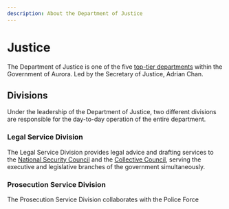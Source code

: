 ```yaml
---
description: About the Department of Justice
---
```


# Justice

The Department of Justice is one of the five [top-tier departments](./) within the Government of Aurora. Led by the Secretary of Justice, Adrian Chan.

## Divisions&#x20;

Under the leadership of the Department of Justice, two different divisions are responsible for the day-to-day operation of the entire department.

### Legal Service Division

The Legal Service Division provides legal advice and drafting services to the [National Security Council](../national-security-council.md) and the [Collective Council](../../legislative-branch.md), serving the executive and legislative branches of the government simultaneously.

### Prosecution Service Division

The Prosecution Service Division collaborates with the Police Force
